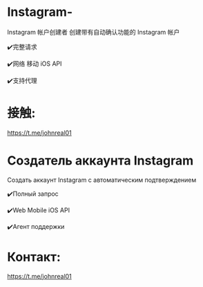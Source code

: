 # Instagram-
Instagram 帐户创建者
创建带有自动确认功能的 Instagram 帐户

✔️完整请求

✔️网络 移动 iOS API

✔️支持代理

# 接触: 
https://t.me/johnreal01

# Создатель аккаунта Instagram

Создать аккаунт Instagram с автоматическим подтверждением

✔️Полный запрос

✔️Web Mobile iOS API

✔️Агент поддержки

# Контакт:

https://t.me/johnreal01
